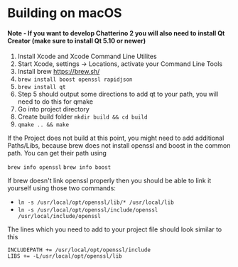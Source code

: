 # Building on macOS
#### Note - If you want to develop Chatterino 2 you will also need to install Qt Creator (make sure to install **Qt 5.10 or newer**)
1. Install Xcode and Xcode Command Line Utilites
2. Start Xcode, settings -> Locations, activate your Command Line Tools
3. Install brew https://brew.sh/
4. `brew install boost openssl rapidjson`
5. `brew install qt`
6. Step 5 should output some directions to add qt to your path, you will need to do this for qmake
5. Go into project directory
6. Create build folder `mkdir build && cd build`
7. `qmake .. && make`

If the Project does not build at this point, you might need to add additional Paths/Libs, because brew does not install openssl and boost in the common path. You can get their path using

`brew info openssl`
`brew info boost`

If brew doesn't link openssl properly then you should be able to link it yourself using those two commands:
- `ln -s /usr/local/opt/openssl/lib/* /usr/local/lib`
- `ln -s /usr/local/opt/openssl/include/openssl /usr/local/include/openssl`

The lines which you need to add to your project file should look similar to this

```
INCLUDEPATH += /usr/local/opt/openssl/include
LIBS += -L/usr/local/opt/openssl/lib
```
